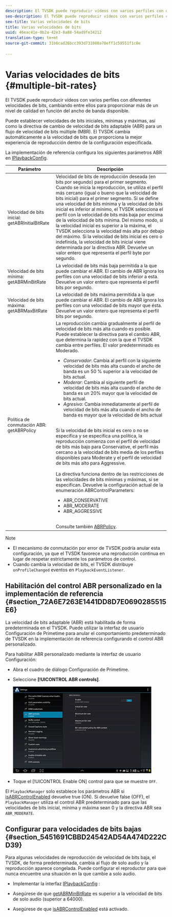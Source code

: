 ```yaml
---
description: El TVSDK puede reproducir vídeos con varios perfiles con diferentes velocidades de bits, cambiando entre ellos para proporcionar más de un nivel de calidad en función del ancho de banda disponible.
seo-description: El TVSDK puede reproducir vídeos con varios perfiles con diferentes velocidades de bits, cambiando entre ellos para proporcionar más de un nivel de calidad en función del ancho de banda disponible.
seo-title: Varias velocidades de bits
title: Varias velocidades de bits
uuid: 46eac41e-0b2a-42e3-8a88-54ad9fe34212
translation-type: tm+mt
source-git-commit: 31b6cad26bcc393d731080a70eff1c59551f1c8e

---
```



# Varias velocidades de bits {#multiple-bit-rates}

El TVSDK puede reproducir vídeos con varios perfiles con diferentes velocidades de bits, cambiando entre ellos para proporcionar más de un nivel de calidad en función del ancho de banda disponible.

Puede establecer velocidades de bits iniciales, mínimas y máximas, así como la directiva de cambio de velocidad de bits adaptable (ABR) para un flujo de velocidad de bits múltiple (MBR). El TVSDK cambia automáticamente a la velocidad de bits que proporciona la mejor experiencia de reproducción dentro de la configuración especificada.

La implementación de referencia configura los siguientes parámetros ABR en [IPlaybackConfig](https://help.adobe.com/en_US/primetime/api/reference_implementation/android/javadoc/com/adobe/primetime/reference/config/IPlaybackConfig.html).

| Parámetro | Descripción |
|--- |--- |
| Velocidad de bits inicial:  getABRInitialBitRate | Velocidad de bits de reproducción deseada (en bits por segundo) para el primer segmento. Cuando se inicia la reproducción, se utiliza el perfil más cercano (igual o bueno que la velocidad de bits inicial) para el primer segmento.  Si se define una velocidad de bits mínima y la velocidad de bits inicial es inferior al mínimo, el TVSDK selecciona el perfil con la velocidad de bits más baja por encima de la velocidad de bits mínima. Del mismo modo, si la velocidad inicial es superior a la máxima, el TVSDK selecciona la velocidad más alta por debajo del máximo. Si la velocidad de bits inicial es cero o indefinida, la velocidad de bits inicial viene determinada por la directiva ABR.  Devuelve un valor entero que representa el perfil byte por segundo. |
| Velocidad de bits mínima:  getABRMinBitRate | La velocidad de bits más baja permitida a la que puede cambiar el ABR. El cambio de ABR ignora los perfiles con una velocidad de bits inferior a esta. Devuelve un valor entero que representa el perfil bits por segundo. |
| Velocidad de bits máxima:  getABRMaxBitRate | La velocidad de bits máxima permitida a la que puede cambiar el ABR. El cambio de ABR ignora los perfiles con una velocidad de bits mayor que ésta. Devuelve un valor entero que representa el perfil bits por segundo. |
| Política de conmutación ABR:  getABRPolicy | La reproducción cambia gradualmente al perfil de velocidad de bits más alta cuando es posible. Puede establecer la directiva para el cambio ABR, que determina la rapidez con la que el TVSDK cambia entre perfiles. El valor predeterminado es Moderado. <ul><li>*Conservador*: Cambia al perfil con la siguiente velocidad de bits más alta cuando el ancho de banda es un 50 % superior a la velocidad de bits actual. </li><li>*Moderar*: Cambia al siguiente perfil de velocidad de bits más alta cuando el ancho de banda es un 20% mayor que la velocidad de bits actual.</li><li>*Agresivo*: Cambia inmediatamente al perfil de velocidad de bits más alta cuando el ancho de banda es mayor que la velocidad de bits actual</li></ul><br/>Si la velocidad de bits inicial es cero o no se especifica y se especifica una política, la reproducción comienza con el perfil de velocidad de bits más bajo para Conservative, el perfil más cercano a la velocidad de bits media de los perfiles disponibles para Moderate y el perfil de velocidad de bits más alto para Aggressive.<br/><br/>La directiva funciona dentro de las restricciones de las velocidades de bits mínimas y máximas, si se especifican.  Devuelve la configuración actual de la enumeración ABRControlParameters: <ul><li>ABR_CONSERVATIVE</li><li>ABR_MODERATE </li><li>ABR_AGGRESSIVE</li></ul><br>Consulte también [ABRPolicy](https://help.adobe.com/en_US/primetime/api/psdk/javadoc/com/adobe/mediacore/ABRControlParameters.ABRPolicy.html). |

>[!NOTE]
>
>* El mecanismo de conmutación por error de TVSDK podría anular esta configuración, ya que el TVSDK favorece una reproducción continua en lugar de respetar estrictamente los parámetros de control.
>* Cuando cambia la velocidad de bits, el TVSDK distribuye `onProfileChanged` eventos en `PlaybackEventListener`.


## Habilitación del control ABR personalizado en la implementación de referencia {#section_72A6E7263E1441DD8D7E0690285515E6}

La velocidad de bits adaptable (ABR) está habilitada de forma predeterminada en el TVSDK. Puede utilizar la interfaz de usuario Configuración de Primetime para anular el comportamiento predeterminado de TVSDK en la implementación de referencia configurando el control ABR personalizado.

Para habilitar ABR personalizado mediante la interfaz de usuario Configuración:

* Abra el cuadro de diálogo Configuración de Primetime.
* Seleccione **[!UICONTROL ABR controls]**.

   ![](assets/abr-configuration.jpg)

* Toque el [!UICONTROL Enable ON] control para que se muestre `OFF`.

El `PlaybackManager` solo establece los parámetros ABR si [isABRControlEnabled](https://help.adobe.com/en_US/primetime/api/reference_implementation/android/javadoc/com/adobe/primetime/reference/config/IPlaybackConfig.html) devuelve true (ON). Si devuelve false (OFF), el `PlaybackManager` utiliza el control ABR predeterminado para que las velocidades de bits inicial, mínima y máxima sean 0 y la directiva ABR sea `ABR_MODERATE`.

## Configurar para velocidades de bits bajas {#section_5451691CBBD24542AD54A474D222CD39}

Para algunas velocidades de reproducción de velocidad de bits baja, el TVSDK, de forma predeterminada, cambia al flujo de solo audio y la reproducción aparece congelada. Puede configurar el reproductor para que nunca encuentre una situación en la que cambie a solo audio.

* Implementar la interfaz [IPlaybackConfig](https://help.adobe.com/en_US/primetime/api/reference_implementation/android/javadoc/com/adobe/primetime/reference/config/IPlaybackConfig.html) :

* Asegúrese de que [getABRMinBitRate](https://help.adobe.com/en_US/primetime/api/reference_implementation/android/javadoc/com/adobe/primetime/reference/config/IPlaybackConfig.html#getABRMinBitRate()) es superior a la velocidad de bits de solo audio (superior a 64000).
* Asegúrese de que [isABRControlEnabled](https://help.adobe.com/en_US/primetime/api/reference_implementation/android/javadoc/com/adobe/primetime/reference/config/IPlaybackConfig.html#isABRControlEnabled()) está activado.